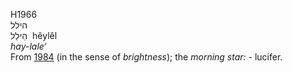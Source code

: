 <body>
  <p>H1966<br>  הילל  <br> הֵילֵל  ‎  hêylêl  <br><i>hay-lale‘ </i><br>From <a href="h1984.htm">1984</a> (in the sense of <i>brightness</i>); the <i>morning</i> <i>star: - </i>lucifer.<br></p>
 </body>